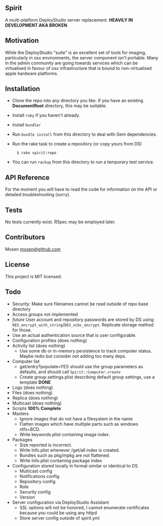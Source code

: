 ## Spirit

A multi-platform DeployStudio server replacement. **HEAVILY IN DEVELOPMENT AKA BROKEN**

## Motivation

While the DeployStudio "suite" is an excellent set of tools for imaging, particularly in osx environments,
the server component isn't portable. Many in the admin community are going towards services which can be virtualised
in favour of osx infrastructure that is bound to non-virtualised apple hardware platforms.

## Installation

- Clone the repo into any directory you like. If you have an existing __DocumentRoot__ directory, this may be suitable.
- Install `ruby` if you haven't already.
- Install `bundler`
- Run `bundle install` from this directory to deal with Gem dependencies.
- Run the rake task to create a repository (or copy yours from DS)

        $ rake spirit:repo

- You can run `rackup` from this directory to run a temporary test service.

## API Reference

For the moment you will have to read the code for information on the API or detailed troubleshooting (sorry).

## Tests

No tests currently exist. RSpec may be employed later.

## Contributors

Mosen <mosen@github.com>

## License

This project is MIT licensed.

## Todo

+ Security: Make sure filenames cannot be read outside of repo base directory
+ Access groups not implemented
+ *future* User account and repository passwords are stored by DS using `DES_encrypt_with_string`/`DES_ncbc_encrypt`.
Replicate storage method for those.
+ Use an actual authentication source that is user configurable.
+ Configuration profiles (does nothing)
+ Activity list (does nothing)
    + Use some db or in-memory persistence to track computer status. Maybe redis but
    consider not adding too many deps.
+ Computer list
    + get/entry?populate=YES should use the group parameters as defaults, and should call `Spirit::Computer.create`
    + Create group.settings.plist describing default group settings, use a template __DONE__
+ Logs (does nothing)
+ Files (does nothing)
+ Replica (does nothing)
+ Multicast (does nothing)
+ Scripts __100% Complete__
+ Masters
    - Ignore images that do not have a filesystem in the name
    - Flatten images which have multiple parts such as windows ntfs+BCD.
    - Write keywords.plist containing image index.
+ Packages
    - Size reported is incorrect.
    - Write Info.plist whenever /get/all index is created.
    - Bundles such as pkg/mpkg are not flattened.
    - Write Info.plist containing package index
+ Configuration stored locally in format similar or identical to DS
    - Multicast config
    - Notifications config
    - Repository config
    - Role
    - Security config
    - Version
+ Server configuration via DeployStudio Assistant
    - SSL options will not be honored, I cannot enumerate certificates because you could be using any httpd
    - Store server config outside of spirit.yml